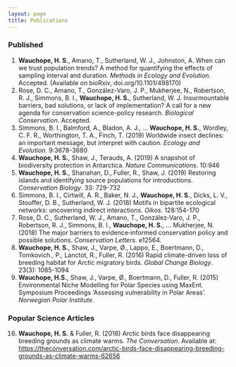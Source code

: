 ```yaml
---
layout: page
title: Publications
---
```

### Published

1.	**Wauchope, H. S.**, Amano, T., Sutherland, W. J., Johnston, A. When can we trust population trends? A method for quantifying the effects of sampling interval and duration. *Methods in Ecology and Evolution*. Accepted. (Available on bioRxiv, doi.org/10.1101/498170)
2.	Rose, D. C., Amano, T., González-Varo, J. P., Mukherjee, N., Robertson, R. J., Simmons, B. I., **Wauchope, H. S.**, Sutherland, W. J. Insurmountable barriers, bad solutions, or lack of implementation? A call for a new agenda for conservation science-policy research. *Biological Conservation*. Accepted.
3.	Simmons, B. I., Balmford, A., Bladon, A. J., ... **Wauchope, H. S.**, Wordley, C. F. R., Worthington, T. A., Finch, T. (2019) Worldwide insect declines: an important message, but interpret with caution. *Ecology and Evolution*. 9:3678-3680
4.	**Wauchope, H. S.**, Shaw, J., Terauds, A. (2019) A snapshot of biodiversity protection in Antarctica. *Nature Communications*. 10:946
5.	**Wauchope, H. S.**, Shanahan, D., Fuller, R., Shaw, J. (2019) Restoring islands and identifying source populations for introductions. *Conservation Biology*. 33: 729-732
6.	Simmons, B. I., Cirtwill, A. R., Baker, N. J., **Wauchope, H. S.**, Dicks, L. V., Stouffer, D. B., Sutherland, W. J. (2018) Motifs in bipartite ecological networks: uncovering indirect interactions. *Oikos*. 128:154-170
7.	Rose, D. C., Sutherland, W. J., Amano, T., González‐Varo, J. P., Robertson, R. J., Simmons, B. I., **Wauchope, H. S.**, ... Mukherjee, N. (2018) The major barriers to evidence‐informed conservation policy and possible solutions. *Conservation Letters*. e12564.
8.	**Wauchope, H. S.**, Shaw, J., Varpe, Ø., Lappo, E., Boertmann, D., Tomkovich., P., Lanctot, R., Fuller, R. (2016) Rapid climate-driven loss of breeding habitat for Arctic migratory birds. *Global Change Biology*. 23(3): 1085-1094  
9.	**Wauchope, H.S.**, Shaw, J., Varpe, Ø., Boertmann, D., Fuller, R. (2015) Environmental Niche Modelling for Polar Species using MaxEnt. Symposium Proceedings ‘Assessing vulnerability in Polar Areas’. *Norwegian Polar Institute*.

### Popular Science Articles

16.	**Wauchope, H. S.** & Fuller, R. (2016) Arctic birds face disappearing breeding grounds as climate warms. *The Conversation*. Available at: https://theconversation.com/arctic-birds-face-disappearing-breeding-grounds-as-climate-warms-62656
